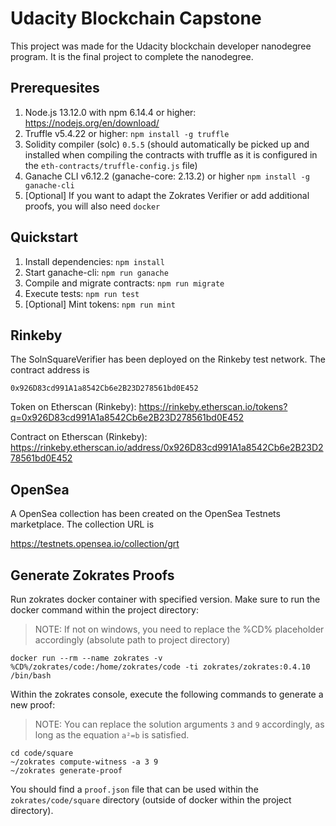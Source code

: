 # Udacity Blockchain Capstone

This project was made for the Udacity blockchain developer nanodegree program. It is the final project to complete the nanodegree.

## Prerequesites

1. Node.js 13.12.0 with npm 6.14.4 or higher: https://nodejs.org/en/download/
2. Truffle v5.4.22 or higher: `npm install -g truffle`
3. Solidity compiler (solc) `0.5.5` (should automatically be picked up and installed when compiling the contracts with truffle as it is configured in the `eth-contracts/truffle-config.js` file)
4. Ganache CLI v6.12.2 (ganache-core: 2.13.2) or higher `npm install -g ganache-cli`
5. [Optional] If you want to adapt the Zokrates Verifier or add additional proofs, you will also need `docker`

## Quickstart

1. Install dependencies: `npm install`
2. Start ganache-cli: `npm run ganache`
3. Compile and migrate contracts: `npm run migrate`
4. Execute tests: `npm run test`
5. [Optional] Mint tokens: `npm run mint`

## Rinkeby

The SolnSquareVerifier has been deployed on the Rinkeby test network. The contract address is
```
0x926D83cd991A1a8542Cb6e2B23D278561bd0E452
```

Token on Etherscan (Rinkeby): https://rinkeby.etherscan.io/tokens?q=0x926D83cd991A1a8542Cb6e2B23D278561bd0E452

Contract on Etherscan (Rinkeby): https://rinkeby.etherscan.io/address/0x926D83cd991A1a8542Cb6e2B23D278561bd0E452

## OpenSea

A OpenSea collection has been created on the OpenSea Testnets marketplace. The collection URL is

https://testnets.opensea.io/collection/grt

## Generate Zokrates Proofs

Run zokrates docker container with specified version. Make sure to run the docker command within the project directory:

> NOTE: If not on windows, you need to replace the %CD% placeholder accordingly (absolute path to project directory)

```
docker run --rm --name zokrates -v %CD%/zokrates/code:/home/zokrates/code -ti zokrates/zokrates:0.4.10 /bin/bash
```

Within the zokrates console, execute the following commands to generate a new proof:

> NOTE: You can replace the solution arguments `3` and `9` accordingly, as long as the equation `a²=b` is satisfied.

```
cd code/square
~/zokrates compute-witness -a 3 9
~/zokrates generate-proof
```

You should find a `proof.json` file that can be used within the `zokrates/code/square` directory (outside of docker within the project directory).